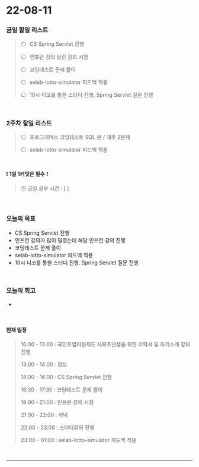 # 22-08-11
 ### 금일 할일 리스트 
> - [ ]  CS Spring Servlet 진행
>
> - [ ]  인프런 강의 밀린 강의 시청
>
> - [ ]  코딩테스트 문제 풀이
>
> - [ ]  selab-lotto-simulator 피드백 적용
>
> - [ ]  10시 디코를 통한 스터디 진행. Spring Servlet 질문 진행

<br/>

### 2주차 할일 리스트  

> - [ ]  프로그래머스 코딩테스트 SQL 문 / 매주 2문제  
>
> - [ ]  selab-lotto-simulator 피드백 적용

<br/>

❗ **1일 1커밋은 필수** ❗
> 🕒 금일 공부 시간 :  [  ]    
  
<br/>

### 오늘의 목표
- CS Spring Servlet 진행
- 인프런 강의가 많이 밀렸는데 해당 인프런 강의 진행
- 코딩테스트 문제 풀이
- selab-lotto-simulator 피드백 적용
- 10시 디코를 통한 스터디 진행. Spring Servlet 질문 진행

<br> 

### 오늘의 회고
- 

<br>

#### 현재 일정  
> 10:00 - 13:00 : 국민취업지원제도 사회초년생을 위한 이력서 및 자기소개 강의 진행
>
> 13:00 - 14:00 : 점심
>
> 14:00 - 16:00 : CS Spring Servlet 진행
>
> 16:30 - 17:30 : 코딩테스트 문제 풀이
>
> 18:00 - 21:00 : 인프런 강의 시청
>
> 21:00 - 22:00 : 저녁
>
> 22:00 - 23:00 : 스터디회의 진행
>
> 23:00 - 01:00 : selab-lotto-simulator 피드백 적용

<br/>

------------  
